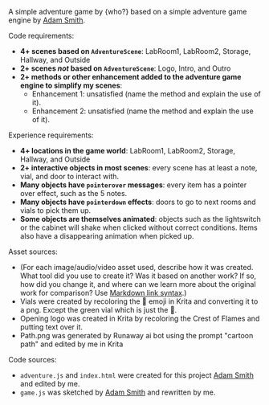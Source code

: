 A simple adventure game by {who?} based on a simple adventure game engine by [Adam Smith](https://github.com/rndmcnlly).

Code requirements:
- **4+ scenes based on `AdventureScene`**: LabRoom1, LabRoom2, Storage, Hallway, and Outside
- **2+ scenes *not* based on `AdventureScene`**: Logo, Intro, and Outro
- **2+ methods or other enhancement added to the adventure game engine to simplify my scenes**:
    - Enhancement 1: unsatisfied (name the method and explain the use of it).
    - Enhancement 2: unsatisfied (name the method and explain the use of it).

Experience requirements:
- **4+ locations in the game world**: LabRoom1, LabRoom2, Storage, Hallway, and Outside
- **2+ interactive objects in most scenes**: every scene has at least a note, vial, and door to interact with.
- **Many objects have `pointerover` messages**: every item has a pointer over effect, such as the 5 notes.
- **Many objects have `pointerdown` effects**: doors to go to next rooms and vials to pick them up.
- **Some objects are themselves animated**: objects such as the lightswitch or the cabinet will shake when clicked without correct conditions. Items also have a disappearing animation when picked up.

Asset sources:
- (For each image/audio/video asset used, describe how it was created. What tool did you use to create it? Was it based on another work? If so, how did you change it, and where can we learn more about the original work for comparison? Use [Markdown link syntax](https://docs.github.com/en/get-started/writing-on-github/getting-started-with-writing-and-formatting-on-github/basic-writing-and-formatting-syntax#links).)
- Vials were created by recoloring the 🧪 emoji in Krita and converting it to a png. Except the green vial which is just the 🧪.
- Opening logo was created in Krita by recoloring the Crest of Flames and putting text over it.
- Path.png was generated by Runaway ai bot using the prompt "cartoon path" and edited by me in Krita

Code sources:
- `adventure.js` and `index.html` were created for this project [Adam Smith](https://github.com/rndmcnlly) and edited by me.
- `game.js` was sketched by [Adam Smith](https://github.com/rndmcnlly) and rewritten by me.
